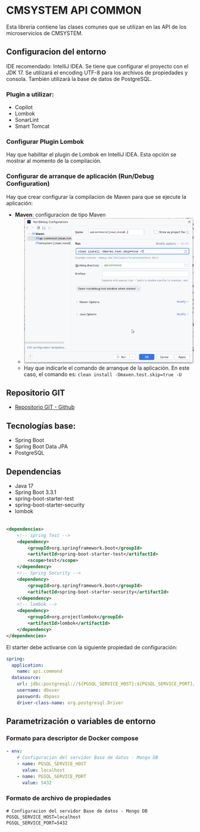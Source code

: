 # CMSYSTEM API COMMON

Esta librería contiene las clases comunes que se utilizan en las API de los microservicios de CMSYSTEM.

## Configuracion del entorno

IDE recomendado: IntelliJ IDEA.
Se tiene que configurar el proyecto con el JDK 17.
Se utilizará el encoding UTF-8 para los archivos de propiedades y consola.
También utilizará la base de datos de PostgreSQL.

### Plugin a utilizar:

- Copilot
- Lombok
- SonarLint
- Smart Tomcat

### Configurar Plugin Lombok

Hay que habilitar el plugin de Lombok en IntelliJ IDEA. Esta opción se mostrar al momento de la compilación.

### Configurar de arranque de aplicación (Run/Debug Configuration)

Hay que crear configurar la compilacion de Maven para que se ejecute la aplicación:

- **Maven**: configuracion de tipo Maven
    - ![Run/Debug Configuration - Maven](readme/img_run_debug_configuration_maven.png)
    - Hay que indicarle el comando de arranque de la aplicación. En este caso, el comando
      es: `clean install -Dmaven.test.skip=true -U`

## Repositorio GIT

- [Repositorio GIT - Github](https://github.com/cimacg22/cmsystem.backend.git)

## Tecnologías base:

- Spring Boot
- Spring Boot Data JPA
- PostgreSQL

## Dependencias

- Java 17
- Spring Boot 3.3.1
- spring-boot-starter-test
- spring-boot-starter-security
- lombok

```xml

<dependencies>
    <!-- spring Test -->
    <dependency>
        <groupId>org.springframework.boot</groupId>
        <artifactId>spring-boot-starter-test</artifactId>
        <scope>test</scope>
    </dependency>
    <!-- Spring Security -->
    <dependency>
        <groupId>org.springframework.boot</groupId>
        <artifactId>spring-boot-starter-security</artifactId>
    </dependency>
    <!-- lombok -->
    <dependency>
        <groupId>org.projectlombok</groupId>
        <artifactId>lombok</artifactId>
    </dependency>
</dependencies>
```

El starter debe activarse con la siguiente propiedad de configuración:

```yaml
spring:
  application:
    name: api.commond
  datasource:
    url: jdbc:postgresql://${PGSQL_SERVICE_HOST}:${PGSQL_SERVICE_PORT}/database
    username: dbuser
    password: dbpass
    driver-class-name: org.postgresql.Driver
```

## Parametrización o variables de entorno

### Formato para descriptor de Docker compose

```yaml
- env:
    # Configuracion del servidor Base de datos - Mongo DB
    - name: PGSQL_SERVICE_HOST
      value: localhost
    - name: PGSQL_SERVICE_PORT
      value: 5432
```

### Formato de archivo de propiedades

```properties
# Configuracion del servidor Base de datos - Mongo DB
PGSQL_SERVICE_HOST=localhost
PGSQL_SERVICE_PORT=5432
```

